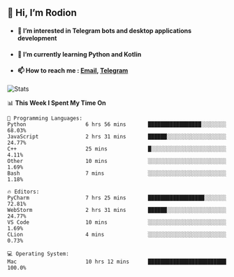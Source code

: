 ## 👋 Hi, I’m Rodion
- #### 👀 I’m interested in Telegram bots and desktop applications development
- #### 🌱 I’m currently learning Python and Kotlin
- #### 📫 How to reach me : [Email](mailto:me@lavn.ml), [Telegram](https://t.me/fast_geek)

![Stats](https://github-readme-stats.vercel.app/api?username=rodion-gudz&show_icons=true&theme=github_dark&hide_border=true&hide=issues&count_private=true&layout=compact)


<!--START_SECTION:waka-->
📊 **This Week I Spent My Time On** 

```text
💬 Programming Languages: 
Python                   6 hrs 56 mins       █████████████████░░░░░░░░   68.03% 
JavaScript               2 hrs 31 mins       ██████░░░░░░░░░░░░░░░░░░░   24.77% 
C++                      25 mins             █░░░░░░░░░░░░░░░░░░░░░░░░   4.11% 
Other                    10 mins             ░░░░░░░░░░░░░░░░░░░░░░░░░   1.69% 
Bash                     7 mins              ░░░░░░░░░░░░░░░░░░░░░░░░░   1.18%

🔥 Editors: 
PyCharm                  7 hrs 25 mins       ██████████████████░░░░░░░   72.81% 
WebStorm                 2 hrs 31 mins       ██████░░░░░░░░░░░░░░░░░░░   24.77% 
VS Code                  10 mins             ░░░░░░░░░░░░░░░░░░░░░░░░░   1.69% 
CLion                    4 mins              ░░░░░░░░░░░░░░░░░░░░░░░░░   0.73%

💻 Operating System: 
Mac                      10 hrs 12 mins      █████████████████████████   100.0%

```


<!--END_SECTION:waka-->
